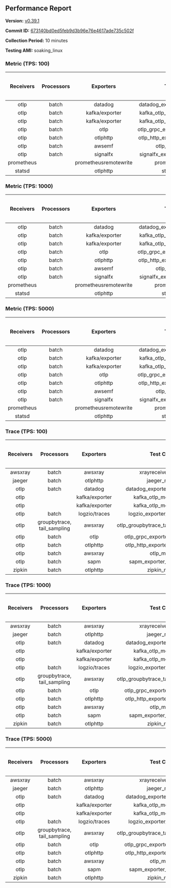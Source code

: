 ## Performance Report

**Version:** [v0.39.1](https://github.com/aws-observability/aws-otel-collector/releases/tag/v0.39.1)

**Commit ID:** [673140bd0ed5feb9d3b96e76e4617ade735c502f](https://github.com/aws-observability/aws-otel-collector/commit/673140bd0ed5feb9d3b96e76e4617ade735c502f)

**Collection Period:** 10 minutes

**Testing AMI:** soaking_linux


### Metric (TPS: 100)
| Receivers | Processors | Exporters | Test Case | Data Type | Instance Type | Avg CPU Usage (Percent) | Avg Memory Usage (Megabytes) | Max CPU Usage (Percent) | Max Memory Usage (Megabytes) |
|:---------:|:----------:|:---------:|:---------:|:---------:|:-------------:|:-----------------------:|:----------------------------:|:-----------------------:|:----------------------------:|
| otlp | batch | datadog | datadog_exporter_metric_mock | otlp | m5.2xlarge | 0.49 | 96.86 | 1.30 | 98.73 |
| otlp | batch | kafka/exporter | kafka_otlp_metric_mock_2_8_1 | otlp | m5.2xlarge | 0.20 | 95.27 | 0.40 | 96.56 |
| otlp | batch | kafka/exporter | kafka_otlp_metric_mock_3_2_0 | otlp | m5.2xlarge | 0.21 | 97.40 | 0.70 | 98.94 |
| otlp | batch | otlp | otlp_grpc_exporter_metric_mock | otlp | m5.2xlarge | 0.18 | 87.88 | 0.30 | 90.05 |
| otlp | batch | otlphttp | otlp_http_exporter_metric_mock | otlp | m5.2xlarge | 0.21 | 99.72 | 0.40 | 101.41 |
| otlp | batch | awsemf | otlp_metric_mock | otlp | m5.2xlarge | 0.39 | 92.82 | 0.50 | 93.84 |
| otlp | batch | signalfx | signalfx_exporter_metric_mock | otlp | m5.2xlarge | 0.23 | 98.94 | 0.40 | 101.61 |
| prometheus |  | prometheusremotewrite | prometheus_mock | prometheus | m5.2xlarge | 0.08 | 96.11 | 0.30 | 97.84 |
| statsd |  | otlphttp | statsd_mock | statsd | m5.2xlarge | 0.00 | 78.97 | 0.10 | 79.59 |

### Metric (TPS: 1000)
| Receivers | Processors | Exporters | Test Case | Data Type | Instance Type | Avg CPU Usage (Percent) | Avg Memory Usage (Megabytes) | Max CPU Usage (Percent) | Max Memory Usage (Megabytes) |
|:---------:|:----------:|:---------:|:---------:|:---------:|:-------------:|:-----------------------:|:----------------------------:|:-----------------------:|:----------------------------:|
| otlp | batch | datadog | datadog_exporter_metric_mock | otlp | m5.2xlarge | 2.14 | 99.65 | 2.30 | 101.34 |
| otlp | batch | kafka/exporter | kafka_otlp_metric_mock_2_8_1 | otlp | m5.2xlarge | 2.67 | 102.92 | 3.00 | 104.36 |
| otlp | batch | kafka/exporter | kafka_otlp_metric_mock_3_2_0 | otlp | m5.2xlarge | 0.48 | 100.40 | 0.60 | 101.02 |
| otlp | batch | otlp | otlp_grpc_exporter_metric_mock | otlp | m5.2xlarge | 0.45 | 93.50 | 0.60 | 94.21 |
| otlp | batch | otlphttp | otlp_http_exporter_metric_mock | otlp | m5.2xlarge | 0.56 | 100.15 | 0.70 | 102.06 |
| otlp | batch | awsemf | otlp_metric_mock | otlp | m5.2xlarge | 1.71 | 97.70 | 1.90 | 98.42 |
| otlp | batch | signalfx | signalfx_exporter_metric_mock | otlp | m5.2xlarge | 0.88 | 99.69 | 1.20 | 103.14 |
| prometheus |  | prometheusremotewrite | prometheus_mock | prometheus | m5.2xlarge | 0.76 | 119.07 | 1.40 | 128.11 |
| statsd |  | otlphttp | statsd_mock | statsd | m5.2xlarge | 0.01 | 77.38 | 0.10 | 77.92 |

### Metric (TPS: 5000)
| Receivers | Processors | Exporters | Test Case | Data Type | Instance Type | Avg CPU Usage (Percent) | Avg Memory Usage (Megabytes) | Max CPU Usage (Percent) | Max Memory Usage (Megabytes) |
|:---------:|:----------:|:---------:|:---------:|:---------:|:-------------:|:-----------------------:|:----------------------------:|:-----------------------:|:----------------------------:|
| otlp | batch | datadog | datadog_exporter_metric_mock | otlp | m5.2xlarge | 10.52 | 116.80 | 11.00 | 120.77 |
| otlp | batch | kafka/exporter | kafka_otlp_metric_mock_2_8_1 | otlp | m5.2xlarge | 10.43 | 115.54 | 11.70 | 119.12 |
| otlp | batch | kafka/exporter | kafka_otlp_metric_mock_3_2_0 | otlp | m5.2xlarge | 13.10 | 113.97 | 13.70 | 118.46 |
| otlp | batch | otlp | otlp_grpc_exporter_metric_mock | otlp | m5.2xlarge | 1.47 | 96.42 | 1.80 | 98.11 |
| otlp | batch | otlphttp | otlp_http_exporter_metric_mock | otlp | m5.2xlarge | 2.08 | 101.27 | 2.30 | 104.12 |
| otlp | batch | awsemf | otlp_metric_mock | otlp | m5.2xlarge | 8.43 | 108.62 | 8.90 | 111.43 |
| otlp | batch | signalfx | signalfx_exporter_metric_mock | otlp | m5.2xlarge | 3.81 | 101.52 | 4.20 | 105.78 |
| prometheus |  | prometheusremotewrite | prometheus_mock | prometheus | m5.2xlarge | 4.87 | 232.79 | 8.30 | 269.30 |
| statsd |  | otlphttp | statsd_mock | statsd | m5.2xlarge | 0.01 | 78.19 | 0.10 | 79.61 |

### Trace (TPS: 100)
| Receivers | Processors | Exporters | Test Case | Data Type | Instance Type | Avg CPU Usage (Percent) | Avg Memory Usage (Megabytes) | Max CPU Usage (Percent) | Max Memory Usage (Megabytes) |
|:---------:|:----------:|:---------:|:---------:|:---------:|:-------------:|:-----------------------:|:----------------------------:|:-----------------------:|:----------------------------:|
| awsxray | batch | awsxray | xrayreceiver_mock | xray | m5.2xlarge | 3.74 | 92.56 | 4.00 | 93.77 |
| jaeger | batch | otlphttp | jaeger_mock | jaeger | m5.2xlarge | 0.04 | 79.03 | 0.20 | 80.28 |
| otlp | batch | datadog | datadog_exporter_trace_mock | otlp | m5.2xlarge | 0.07 | 80.91 | 0.20 | 81.58 |
| otlp |  | kafka/exporter | kafka_otlp_mock_2_8_1 | otlp | m5.2xlarge | 0.18 | 85.48 | 0.30 | 87.24 |
| otlp |  | kafka/exporter | kafka_otlp_mock_3_2_0 | otlp | m5.2xlarge | 0.19 | 85.63 | 0.30 | 87.17 |
| otlp | batch | logzio/traces | logzio_exporter_trace_mock | otlp | m5.2xlarge | 0.04 | 78.47 | 0.10 | 79.80 |
| otlp | groupbytrace, tail_sampling | awsxray | otlp_groupbytrace_tailsampling_mock | otlp | m5.2xlarge | 0.03 | 80.79 | 0.20 | 81.97 |
| otlp | batch | otlp | otlp_grpc_exporter_trace_mock | otlp | m5.2xlarge | 0.03 | 80.35 | 0.10 | 81.62 |
| otlp | batch | otlphttp | otlp_http_exporter_trace_mock | otlp | m5.2xlarge | 0.03 | 77.77 | 0.10 | 79.22 |
| otlp | batch | awsxray | otlp_mock | otlp | m5.2xlarge | 0.04 | 77.23 | 0.20 | 78.11 |
| otlp | batch | sapm | sapm_exporter_trace_mock | otlp | m5.2xlarge | 0.04 | 75.17 | 0.20 | 76.24 |
| zipkin | batch | otlphttp | zipkin_mock | zipkin | m5.2xlarge | 0.04 | 78.50 | 0.10 | 78.57 |

### Trace (TPS: 1000)
| Receivers | Processors | Exporters | Test Case | Data Type | Instance Type | Avg CPU Usage (Percent) | Avg Memory Usage (Megabytes) | Max CPU Usage (Percent) | Max Memory Usage (Megabytes) |
|:---------:|:----------:|:---------:|:---------:|:---------:|:-------------:|:-----------------------:|:----------------------------:|:-----------------------:|:----------------------------:|
| awsxray | batch | awsxray | xrayreceiver_mock | xray | m5.2xlarge | 18.64 | 96.63 | 19.20 | 98.05 |
| jaeger | batch | otlphttp | jaeger_mock | jaeger | m5.2xlarge | 0.04 | 78.33 | 0.20 | 78.74 |
| otlp | batch | datadog | datadog_exporter_trace_mock | otlp | m5.2xlarge | 0.05 | 81.96 | 0.20 | 82.05 |
| otlp |  | kafka/exporter | kafka_otlp_mock_2_8_1 | otlp | m5.2xlarge | 0.06 | 85.14 | 0.10 | 86.72 |
| otlp |  | kafka/exporter | kafka_otlp_mock_3_2_0 | otlp | m5.2xlarge | 0.06 | 82.94 | 0.20 | 84.46 |
| otlp | batch | logzio/traces | logzio_exporter_trace_mock | otlp | m5.2xlarge | 0.04 | 78.39 | 0.20 | 79.76 |
| otlp | groupbytrace, tail_sampling | awsxray | otlp_groupbytrace_tailsampling_mock | otlp | m5.2xlarge | 0.03 | 78.06 | 0.20 | 78.06 |
| otlp | batch | otlp | otlp_grpc_exporter_trace_mock | otlp | m5.2xlarge | 0.05 | 79.38 | 0.10 | 80.14 |
| otlp | batch | otlphttp | otlp_http_exporter_trace_mock | otlp | m5.2xlarge | 0.04 | 79.52 | 0.20 | 80.75 |
| otlp | batch | awsxray | otlp_mock | otlp | m5.2xlarge | 0.05 | 77.66 | 0.20 | 77.81 |
| otlp | batch | sapm | sapm_exporter_trace_mock | otlp | m5.2xlarge | 0.04 | 79.19 | 0.20 | 80.47 |
| zipkin | batch | otlphttp | zipkin_mock | zipkin | m5.2xlarge | 0.05 | 78.41 | 0.20 | 78.66 |

### Trace (TPS: 5000)
| Receivers | Processors | Exporters | Test Case | Data Type | Instance Type | Avg CPU Usage (Percent) | Avg Memory Usage (Megabytes) | Max CPU Usage (Percent) | Max Memory Usage (Megabytes) |
|:---------:|:----------:|:---------:|:---------:|:---------:|:-------------:|:-----------------------:|:----------------------------:|:-----------------------:|:----------------------------:|
| awsxray | batch | awsxray | xrayreceiver_mock | xray | m5.2xlarge | 26.17 | 107.62 | 27.70 | 111.37 |
| jaeger | batch | otlphttp | jaeger_mock | jaeger | m5.2xlarge | 0.04 | 77.36 | 0.20 | 78.57 |
| otlp | batch | datadog | datadog_exporter_trace_mock | otlp | m5.2xlarge | 0.06 | 80.28 | 0.20 | 80.30 |
| otlp |  | kafka/exporter | kafka_otlp_mock_2_8_1 | otlp | m5.2xlarge | 0.06 | 84.27 | 0.20 | 85.36 |
| otlp |  | kafka/exporter | kafka_otlp_mock_3_2_0 | otlp | m5.2xlarge | 0.06 | 85.04 | 0.20 | 86.81 |
| otlp | batch | logzio/traces | logzio_exporter_trace_mock | otlp | m5.2xlarge | 0.05 | 78.59 | 0.10 | 79.98 |
| otlp | groupbytrace, tail_sampling | awsxray | otlp_groupbytrace_tailsampling_mock | otlp | m5.2xlarge | 0.03 | 78.27 | 0.20 | 79.09 |
| otlp | batch | otlp | otlp_grpc_exporter_trace_mock | otlp | m5.2xlarge | 0.04 | 78.22 | 0.10 | 79.13 |
| otlp | batch | otlphttp | otlp_http_exporter_trace_mock | otlp | m5.2xlarge | 0.03 | 76.41 | 0.10 | 76.50 |
| otlp | batch | awsxray | otlp_mock | otlp | m5.2xlarge | 0.04 | 79.07 | 0.20 | 79.27 |
| otlp | batch | sapm | sapm_exporter_trace_mock | otlp | m5.2xlarge | 0.04 | 79.42 | 0.20 | 80.39 |
| zipkin | batch | otlphttp | zipkin_mock | zipkin | m5.2xlarge | 0.04 | 77.53 | 0.10 | 78.67 |

